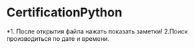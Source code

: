 # CertificationPython

*1. После открытия файла нажать показать заметки!
2.Поиск производиться по дате и времени.
